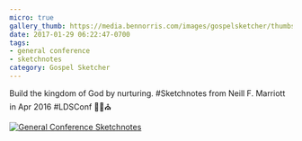 ```yaml
---
micro: true
gallery_thumb: https://media.bennorris.com/images/gospelsketcher/thumbs/apr-16-0-marriott.jpg
date: 2017-01-29 06:22:47-0700
tags:
- general conference
- sketchnotes
category: Gospel Sketcher
---
```


Build the kingdom of God by nurturing. #Sketchnotes from Neill F. Marriott in Apr 2016 #LDSConf ✍🏼⛪️

[![General Conference Sketchnotes](https://media.bennorris.com/images/gospelsketcher/general-conference/apr-2016/apr-16-0-marriott.jpg)](https://media.bennorris.com/images/gospelsketcher/general-conference/apr-2016/apr-16-0-marriott.jpg)
